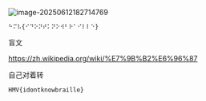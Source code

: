 ![image-20250612182714769](https://7r1umph.top/image/202506121827070.webp)

```
⠓⠍⠧{⠊⠙⠕⠝⠞⠅⠝⠕⠺⠃⠗⠁⠊⠇⠇⠑}
```

盲文

https://zh.wikipedia.org/wiki/%E7%9B%B2%E6%96%87

自己对着转

```
HMV{idontknowbraille}
```

